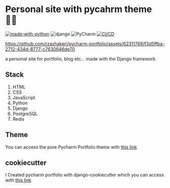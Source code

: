 # Personal site with pycahrm theme 🧑‍💻

[![made-with-python](https://img.shields.io/badge/Made%20with-Python-1f425f.svg)](https://www.python.org/)
![django](https://img.shields.io/badge/django-092e20)
![PyCharm](https://img.shields.io/badge/pycharm-1e7240)
[![CI/CD](https://github.com/rzashakeri/personal-site/actions/workflows/ci-cd.yml/badge.svg)](https://github.com/rzashakeri/personal-site/actions/workflows/ci-cd.yml)

https://github.com/rzashakeri/pycharm-portfolio/assets/62311769/f3d5ffba-2712-434d-8777-c7630646de70

a personal site for portfolio, blog etc... made with the Django framework

## Stack

1. HTML
2. CSS
3. JavaScript
4. Python
5. Django
6. PostgreSQL
7. Redis

## Theme

You can access the pure Pycharm Portfolio theme with [this link](https://github.com/rzashakeri/pycharm-portfolio-theme)

## cookiecutter

I Created pycharm portfolio with django-cookiecutter which you can
access with [this link](https://github.com/rzashakeri/pycharm-portfolio-cookiecutter)
